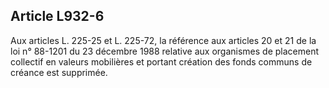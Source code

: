 Article L932-6
----
Aux articles L. 225-25 et L. 225-72, la référence aux articles 20 et 21 de la
loi n° 88-1201 du 23 décembre 1988 relative aux organismes de placement
collectif en valeurs mobilières et portant création des fonds communs de créance
est supprimée.
